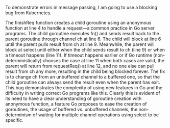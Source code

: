 To demonstrate errors in message passing, I am going to use a blocking bug from Kubernetes.

The finishReq function creates a child goroutine using an anonymous function at line 4 to handle a request—a common practice in
  Go server programs. The child goroutine executes fn() and
 sends result back to the parent goroutine through channel
ch at line 6. The child will block at line 6 until the parent
pulls result from ch at line 9. Meanwhile, the parent will
block at select until either when the child sends result to ch
(line 9) or when a timeout happens (line 11). If timeout happens earlier or if Go runtime (non-deterministically) chooses
the case at line 11 when both cases are valid, the parent will
return from requestReq() at line 12, and no one else can
pull result from ch any more, resulting in the child being
blocked forever. The fix is to change ch from an unbuffered
channel to a buffered one, so that the child goroutine can
always send the result even when the parent has exit.
This bug demonstrates the complexity of using new features in Go and the difficulty in writing correct Go programs
like this. Clearly this is evident of its need to have a clear understanding
of goroutine creation with anonymous function, a feature
Go proposes to ease the creation of goroutines, the usage
of buffered vs. unbuffered channels, the non-determinism
of waiting for multiple channel operations using select to be specific.
